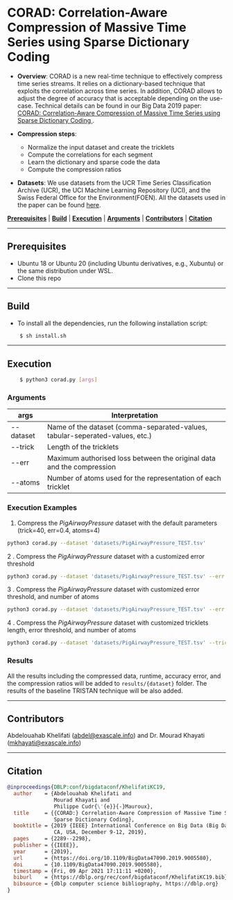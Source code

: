 # CORAD: Correlation-Aware Compression of Massive Time Series using Sparse Dictionary Coding

- **Overview**: CORAD is a new real-time technique to effectively compress time series streams. It relies on a dictionary-based technique that exploits the correlation across time series. In addition, CORAD allows to adjust the degree of accuracy that is acceptable depending on the use-case. Technical details can be found in our 
Big Data 2019 paper:  <a href = "https://exascale.info/assets/pdf/khelifati2019bigdata.pdf">CORAD: Correlation-Aware Compression of Massive Time Series using Sparse Dictionary Coding </a>. 

- **Compression steps**:
    - Normalize the input dataset and create the tricklets
    - Compute the correlations for each segment
    - Learn the dictionary and sparse code the data 
    - Compute the compression ratios

- **Datasets**: We use datasets from the UCR Time Series Classification Archive (UCR), the UCI Machine Learning Repository (UCI), and the Swiss Federal Office for the Environment(FOEN). All the datasets used in the paper can be found [here](https://github.com/eXascaleInfolab/CORAD/tree/master/datasets/UCRArchive_2018).


[**Prerequisites**](#prerequisites) | [**Build**](#build) | [**Execution**](#execution) | [**Arguments**](#arguments)  | [**Contributors**](#contributors) | [**Citation**](#citation)

___


## Prerequisites

- Ubuntu 18 or Ubuntu 20 (including Ubuntu derivatives, e.g., Xubuntu) or the same distribution under WSL.
- Clone this repo
___

## Build

- To install all the dependencies, run the following installation script:
```bash
    $ sh install.sh
```

___

## Execution


```bash
    $ python3 corad.py [args]
```



### Arguments

 | args  |  Interpretation | 
 | -------- | ------- | 
 | --dataset    |  Name of the dataset (comma-separated-values, tabular-seperated-values, etc.) |
 | --trick     | Length of the tricklets  |
 | --err  | Maximum authorised loss between the original data and the compression |
 | --atoms   | Number of atoms used for the representation of each tricklet | 


### Execution Examples

1. Compress the *PigAirwayPressure* dataset with the default parameters (trick=40, err=0.4, atoms=4)
 
```bash 
python3 corad.py --dataset 'datasets/PigAirwayPressure_TEST.tsv'
```

2 . Compress the *PigAirwayPressure* dataset with a customized error threshold

```bash 
python3 corad.py --dataset 'datasets/PigAirwayPressure_TEST.tsv' --err 0.1
 ```

3 . Compress the *PigAirwayPressure* dataset with customized error threshold, and number of atoms

```bash 
python3 corad.py --dataset 'datasets/PigAirwayPressure_TEST.tsv' --err 0.1 --atoms 6
 ```

4 . Compress the *PigAirwayPressure* dataset with customized tricklets length, error threshold, and number of atoms 

```bash 
python3 corad.py --dataset 'datasets/PigAirwayPressure_TEST.tsv' --trick 20 --err 0.1 --atoms 6
 ```
 
### Results

All the results including the compressed data, runtime, accuracy error, and the compression ratios will be added to `results/{dataset}` folder. The results of the baseline TRISTAN technique will be also added.

___

## Contributors
Abdelouahab Khelifati (abdel@exascale.info) and Dr. Mourad Khayati (mkhayati@exascale.info)

___

## Citation
```bibtex
@inproceedings{DBLP:conf/bigdataconf/KhelifatiKC19,
  author    = {Abdelouahab Khelifati and
               Mourad Khayati and
               Philippe Cudr{\'{e}}{-}Mauroux},
  title     = {{CORAD:} Correlation-Aware Compression of Massive Time Series using
               Sparse Dictionary Coding},
  booktitle = {2019 {IEEE} International Conference on Big Data (Big Data), Los Angeles,
               CA, USA, December 9-12, 2019},
  pages     = {2289--2298},
  publisher = {{IEEE}},
  year      = {2019},
  url       = {https://doi.org/10.1109/BigData47090.2019.9005580},
  doi       = {10.1109/BigData47090.2019.9005580},
  timestamp = {Fri, 09 Apr 2021 17:11:11 +0200},
  biburl    = {https://dblp.org/rec/conf/bigdataconf/KhelifatiKC19.bib},
  bibsource = {dblp computer science bibliography, https://dblp.org}
}
```
